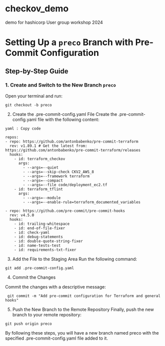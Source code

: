 # checkov_demo
demo for hashicorp User group workshop 2024

# Setting Up a `preco` Branch with Pre-Commit Configuration

## Step-by-Step Guide

### 1. Create and Switch to the New Branch `preco`
Open your terminal and run:
```
git checkout -b preco
```

2. Create the .pre-commit-config.yaml File
Create the .pre-commit-config.yaml file with the following content:

```
yaml : Copy code

repos:
- repo: https://github.com/antonbabenko/pre-commit-terraform
  rev: v1.89.1 # Get the latest from: https://github.com/antonbabenko/pre-commit-terraform/releases
  hooks:
    - id: terraform_checkov
      args:
        - --args=--quiet
        - --args=--skip-check CKV2_AWS_8
        - --args=--framework terraform
        - --args=--compact
        - --args=--file code/deployment_ec2.tf
    - id: terraform_tflint
      args:
        - --args=--module
        - --args=--enable-rule=terraform_documented_variables

- repo: https://github.com/pre-commit/pre-commit-hooks
  rev: v4.5.0
  hooks:
    - id: trailing-whitespace
    - id: end-of-file-fixer
    - id: check-yaml
    - id: debug-statements
    - id: double-quote-string-fixer
    - id: name-tests-test
    - id: requirements-txt-fixer
```
3. Add the File to the Staging Area
Run the following command:
```
git add .pre-commit-config.yaml
```
4. Commit the Changes

Commit the changes with a descriptive message:
```
 git commit -m "Add pre-commit configuration for Terraform and general hooks"
```
5. Push the New Branch to the Remote Repository
Finally, push the new branch to your remote repository:
```
git push origin preco
```
By following these steps, you will have a new branch named preco with the specified .pre-commit-config.yaml file added to it.

